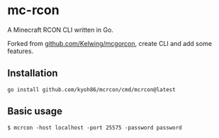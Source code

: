 # mc-rcon

A Minecraft RCON CLI written in Go.

Forked from [github.com/Kelwing/mcgorcon](https://github.com/bearbin/mcgorcon), create CLI and add some features.

## Installation
```
go install github.com/kyoh86/mcrcon/cmd/mcrcon@latest
```

## Basic usage
```console
$ mcrcon -host localhost -port 25575 -password password
```
